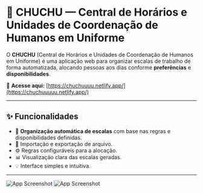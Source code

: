 # 🥒 CHUCHU — Central de Horários e Unidades de Coordenação de Humanos em Uniforme

O **CHUCHU** (Central de Horários e Unidades de Coordenação de Humanos em Uniforme) é uma aplicação web para organizar escalas de trabalho de forma automatizada, alocando pessoas aos dias conforme **preferências** e **disponibilidades**.  

🔗 **Acesse aqui:** [https://chuchuuuu.netlify.app/](https://chuchuuuuu.netlify.app/)

---

## ✨ Funcionalidades

- 📅 **Organização automática de escalas** com base nas regras e disponibilidades definidas.
- 📝 Importação e exportação de arquivo.
- ⚙️ Regras configuráveis para a alocação.
- 📊 Visualização clara das escalas geradas.
- 💡 Interface simples e intuitiva.

---

![App Screenshot](https://i.imgur.com/Ncb3akK.png)
![App Screenshot](https://i.imgur.com/CtkoIQY.png)
